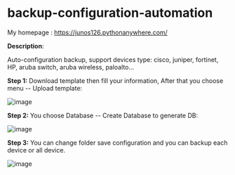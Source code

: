# backup-configuration-automation

My homepage : https://junos126.pythonanywhere.com/

**Description**: 

Auto-configuration backup, support devices type: cisco, juniper, fortinet, HP, aruba switch, aruba wireless, paloalto...

**Step 1:** Download template then fill your information, After that you choose menu -- Upload template:

![image](https://github.com/huynq8/backup-configuration-automation/assets/40312085/16132280-dcbc-4d74-b8c3-ed7109111d50)


**Step 2:** You choose Database -- Create Database to generate DB:

![image](https://github.com/huynq8/backup-configuration-automation/assets/40312085/1805a6e2-4da0-4987-9115-9343f39b344f)


**Step 3:** You can change folder save configuration and you can backup each device or all device.

![image](https://github.com/huynq8/backup-configuration-automation/assets/40312085/7ec55bca-03f5-429b-9da3-77b31a37a9c8)
